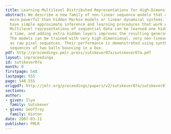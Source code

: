 ```yaml
---
title: Learning Multilevel Distributed Representations for High-Dimensional Sequences
abstract: We describe a new family of non-linear sequence models that are substantially
  more powerful than hidden Markov models or linear dynamical systems. Our models
  have simple approximate inference and learning procedures that work well in practice.
  Multilevel representations of sequential data can be learned one hidden layer at
  a time, and adding extra hidden layers improves the resulting generative models.
  The models can be trained with very high-dimensional, very non-linear data such
  as raw pixel sequences. Their performance is demonstrated using synthetic video
  sequences of two balls bouncing in a box.
pdf: http://proceedings.pmlr.press/sutskever07a/sutskever07a.pdf
layout: inproceedings
id: sutskever07a
month: 0
firstpage: 548
lastpage: 555
page: 548-555
origpdf: http://jmlr.org/proceedings/papers/v2/sutskever07a/sutskever07a.pdf
sections: 
author:
- given: Ilya
  family: Sutskever
- given: Geoffrey
  family: Hinton
date: 2007-03-11
publisher: PMLR
---
```

